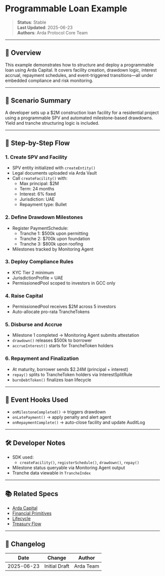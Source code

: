 # Programmable Loan Example

> **Status**: Stable  
> **Last Updated**: 2025-06-23  
> **Authors**: Arda Protocol Core Team

---

## 🧭 Overview

This example demonstrates how to structure and deploy a programmable loan using Arda Capital. It covers facility creation, drawdown logic, interest accrual, repayment schedules, and event-triggered transitions—all under embedded compliance and risk monitoring.

---

## 🧪 Scenario Summary

A developer sets up a $2M construction loan facility for a residential project using a programmable SPV and automated milestone-based drawdowns. Yield and tranche structuring logic is included.

---

## 🧱 Step-by-Step Flow

### 1. **Create SPV and Facility**
- SPV entity initialized with `createEntity()`
- Legal documents uploaded via Arda Vault
- Call `createFacility()` with:
  - Max principal: $2M
  - Term: 24 months
  - Interest: 6% fixed
  - Jurisdiction: UAE
  - Repayment type: Bullet

### 2. **Define Drawdown Milestones**
- Register PaymentSchedule:
  - Tranche 1: $500k upon permitting
  - Tranche 2: $700k upon foundation
  - Tranche 3: $800k upon roofing
- Milestones tracked by Monitoring Agent

### 3. **Deploy Compliance Rules**
- KYC Tier 2 minimum
- JurisdictionProfile = UAE
- PermissionedPool scoped to investors in GCC only

### 4. **Raise Capital**
- PermissionedPool receives $2M across 5 investors
- Auto-allocate pro-rata TrancheTokens

### 5. **Disburse and Accrue**
- Milestone 1 completed → Monitoring Agent submits attestation
- `drawdown()` releases $500k to borrower
- `accrueInterest()` starts for TrancheToken holders

### 6. **Repayment and Finalization**
- At maturity, borrower sends $2.24M (principal + interest)
- `repay()` splits to TrancheToken holders via InterestSplitRule
- `burnDebtToken()` finalizes loan lifecycle

---

## 🔄 Event Hooks Used

- `onMilestoneCompleted()` → triggers drawdown
- `onLatePayment()` → apply penalty and alert agent
- `onRepaymentComplete()` → auto-close facility and update AuditLog

---

## 🛠️ Developer Notes

- SDK used:
  - `createFacility()`, `registerSchedule()`, `drawdown()`, `repay()`
- Milestone status queryable via Monitoring Agent output
- Tranche data viewable in `TrancheIndex`

---

## 📚 Related Specs

- [Arda Capital](../product/arda-capital.md)
- [Financial Primitives](../primitives/financial-primitives.md)
- [Lifecycle](../protocol/lifecycle.md)
- [Treasury Flow](../protocol/treasury-flow.md)

---

## 🧭 Changelog

| Date       | Change           | Author       |
|------------|------------------|--------------|
| 2025-06-23 | Initial Draft    | Arda Team    |
